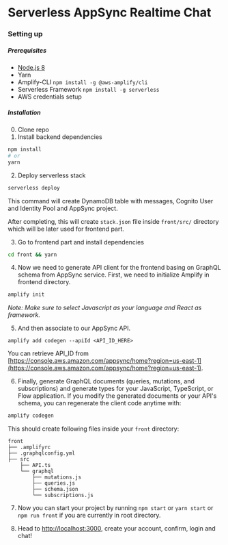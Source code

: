 # Serverless AppSync Realtime Chat

### Setting up

##### Prerequisites
- [Node.js 8](https://nodejs.org/en/)
- Yarn
- Amplify-CLI `npm install -g @aws-amplify/cli`
- Serverless Framework `npm install -g serverless`
- AWS credentials setup

##### Installation
0. Clone repo
1. Install backend dependencies
```sh
npm install 
# or 
yarn
```

2. Deploy serverless stack
```sh
serverless deploy
```

This command will create DynamoDB table with messages, Cognito User and Identity Pool and AppSync project.

After completing, this will create `stack.json` file inside `front/src/` directory which will be later used for frontend part.

3. Go to frontend part and install dependencies
```sh
cd front && yarn
```

4. Now we need to generate API client for the frontend basing on GraphQL schema from AppSync service. First, we need to initialize Amplify in frontend directory.
```sh
amplify init
```

_Note: Make sure to select Javascript as your language and React as framework._

5. And then associate to our AppSync API.
```
amplify add codegen --apiId <API_ID_HERE>
```

You can retrieve API_ID from [https://console.aws.amazon.com/appsync/home?region=us-east-1](https://console.aws.amazon.com/appsync/home?region=us-east-1).

6. Finally, generate GraphQL documents (queries, mutations, and subscriptions) and generate types for your JavaScript, TypeScript, or Flow application. If you modify the generated documents or your API's schema, you can regenerate the client code anytime with:
```sh
amplify codegen
```

This should create following files inside your `front` directory:
```
front
├── .amplifyrc
├── .graphqlconfig.yml
├── src
    ├── API.ts
    └── graphql
        ├── mutations.js
        ├── queries.js
        ├── schema.json
        └── subscriptions.js
```

7. Now you can start your project by running `npm start` or `yarn start` or `npm run front` if you are currently in root directory.

8. Head to [http://localhost:3000](http://localhost:3000), create your account, confirm, login and chat!
